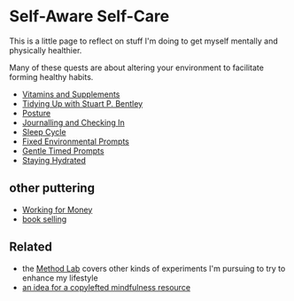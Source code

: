 # Self-Aware Self-Care

This is a little page to reflect on stuff I'm doing to get myself mentally and physically healthier.

Many of these quests are about altering your environment to facilitate forming healthy habits.

- [Vitamins and Supplements](vchza-fadjg-wbahy-1m4xs-kgmmm)
- [Tidying Up with Stuart P. Bentley](j2pwq-b5dfv-r7amd-pagbb-np9ms)
- [Posture](9j7fg-cemsc-mjacm-fvw5h-zg36e)
- [Journalling and Checking In](eh2kt-jgmeh-yqag4-yc777-qef0c)
- [Sleep Cycle](3jtcv-p5yjd-n790s-h55ad-g02vc)
- [Fixed Environmental Prompts](t74pa-khc3k-0ma6g-knp7m-f7q84)
- [Gentle Timed Prompts](nws2g-r6e7v-gtaxj-5k54x-g5qmw)
- [Staying Hydrated](yka9w-pp92c-mf9hw-shfzn-ztvgs)

## other puttering

- [Working for Money](hxhvq-9gvj2-4daa7-0vrx7-wsmyr)
- [book selling](0nz40-952sx-pv9b1-v3btm-018jq)

## Related

- the [Method Lab](k8m91-rn0z9-449r7-hwfhz-c9wma) covers other kinds of experiments I'm pursuing to try to enhance my lifestyle
- [an idea for a copylefted mindfulness resource](x20qp-e0ckr-4eakw-mj7e3-9vemm)
